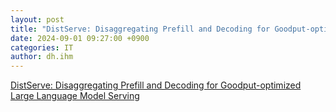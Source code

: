 ```yaml
---
layout: post
title: "DistServe: Disaggregating Prefill and Decoding for Goodput-optimized Large Language Model Serving"
date: 2024-09-01 09:27:00 +0900
categories: IT
author: dh.ihm
---
```


[DistServe: Disaggregating Prefill and Decoding for Goodput-optimized Large Language Model Serving](https://arxiv.org/pdf/2401.11181v1)
